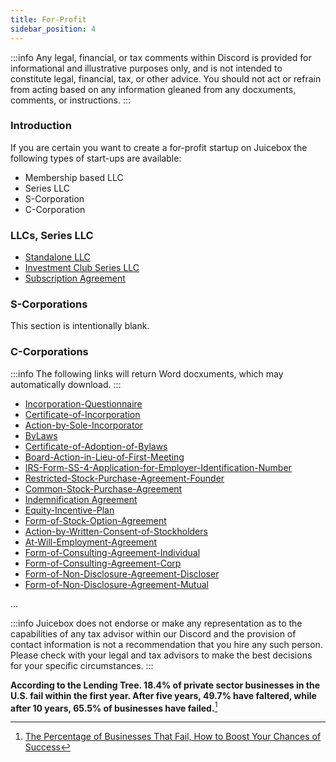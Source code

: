 ```yaml
---
title: For-Profit
sidebar_position: 4
---
```


:::info
Any legal, financial, or tax comments within Discord is provided for informational and illustrative purposes only, and is not intended to constitute legal, financial, tax, or other advice. You should not act or refrain from acting based on any information gleaned from any docxuments, comments, or instructions.
:::

### Introduction

If you are certain you want to create a for-profit startup on Juicebox the following types of start-ups are available:

- Membership based LLC
- Series LLC
- S-Corporation
- C-Corporation

### LLCs, Series LLC

- [Standalone LLC](./Resources/llcs/Example-LLC-Standalone.docxx)
- [Investment Club Series LLC](./Resources/llcs/Example-Operating-Agreement-Investment-Club-Series-LLC.docxx)
- [Subscription Agreement](./Resources/llcs/Example-Subscription-Agreement.docxx)

### S-Corporations

This section is intentionally blank.

### C-Corporations

:::info
The following links will return Word docxuments, which may automatically download.
:::

- [Incorporation-Questionnaire](./Resources/ccorp/EXAMPLE-Incorporation-Questionnaire.docxx)
- [Certificate-of-Incorporation](./Resources/ccorp/EXAMPLE-2-Certificate-of-Incorporation.docx)
- [Action-by-Sole-Incorporator](./Resources/ccorp/EXAMPLE-3-Action-by-Sole-Incorporator.docx)
- [ByLaws](./Resources/ccorp/EXAMPLE-4-Bylaws.docx)
- [Certificate-of-Adoption-of-Bylaws](./Resources/ccorp/EXAMPLE-5-Certificate-of-Adoption-of-Bylaws.docx)
- [Board-Action-in-Lieu-of-First-Meeting](./Resources/ccorp/EXAMPLE-6-Board-Action-in-Lieu-of-First-Meeting.docx)
- [IRS-Form-SS-4-Application-for-Employer-Identification-Number](./Resources/ccorp/EXAMPLE-7-IRS-Form-SS-4-Application-for-Employer-Identification-Number.pdf)
- [Restricted-Stock-Purchase-Agreement-Founder](./Resources/ccorp/EXAMPLE-8-Restricted-Stock-Purchase-Agreement-Founder-01.docx)
- [Common-Stock-Purchase-Agreement](./Resources/ccorp/EXAMPLE-9-Common-Stock-Purchase-Agreement-Kilpatrick-Townsend-&-Stockton.docx)
- [Indemnification Agreement](./Resources/ccorp/EXAMPLE-11-Indemnification-Agreement-Delaware-Corporation-Founder-01.docx)
- [Equity-Incentive-Plan](./Resources/ccorp/EXAMPLE-12-201__-Equity-Incentive-Plan.docx)
- [Form-of-Stock-Option-Agreement](./Resources/ccorp/EXAMPLE-13-Form-of-Stock-Option-Agreement.docx)
- [Action-by-Written-Consent-of-Stockholders](./Resources/ccorp/EXAMPLE-14-Action-by-Written-Consent-of-Stockholders.docx)
- [At-Will-Employment-Agreement](./Resources/ccorp/EXAMPLE-15-Form-of-At-Will-Employment-Agreement.docx)
- [Form-of-Consulting-Agreement-Individual](./Resources/ccorp/EXAMPLE-16-Form-of-Consulting-Agreement-Individual.docx)
- [Form-of-Consulting-Agreement-Corp](./Resources/ccorp/EXAMPLE-17-Form-of-Consulting-Agreement-Corporation.docx)
- [Form-of-Non-Disclosure-Agreement-Discloser](./Resources/ccorp/EXAMPLE-18-Form-of-Non-Disclosure-Agreement-Discloser.docxx)
- [Form-of-Non-Disclosure-Agreement-Mutual](./Resources/ccorp/EXAMPLE-19-Form-of-Non-Disclosure-Agreement-Mutual.docxx)

...

:::info
Juicebox does not endorse or make any representation as to the capabilities of any tax advisor within our Discord and the provision of contact information is not a recommendation that you hire any such person. Please check with your legal and tax advisors to make the best decisions for your specific circumstances.
:::

**According to the Lending Tree. 18.4% of private sector businesses in the U.S. fail within the first year. After five years, 49.7% have faltered, while after 10 years, 65.5% of businesses have failed.**[^3]

[^1]: [Business Plan Template Startup](https://www.score.org/resource/business-plan-template-startup-business)
[^2]: [How to Start a Business, 9 Steps and a Checklist](https://www.lendingtree.com/business/starting/)
[^3]: [The Percentage of Businesses That Fail, How to Boost Your Chances of Success](https://www.lendingtree.com/business/small/failure-rate/#:~:text=Methodology-,Key%20findings,65.5%25%20of%20businesses%20have%20failed.)
[^4]: [Search Pattern](./)

